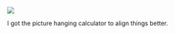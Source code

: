 ![](https://db-feed.s3.amazonaws.com/legacy/Screen_Shot_2018_04_22_at_1_34_04_PM-1524418548534.png)

I got the picture hanging calculator to align things better.
